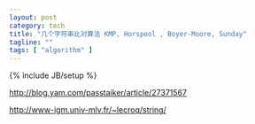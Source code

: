 ```yaml
---
layout: post
category: tech
title: "几个字符串比对算法 KMP, Horspool , Boyer-Moore, Sunday"
tagline: ""
tags: [ "algorithm" ] 
---
```

{% include JB/setup %}

http://blog.yam.com/passtaiker/article/27371567

http://www-igm.univ-mlv.fr/~lecroq/string/
